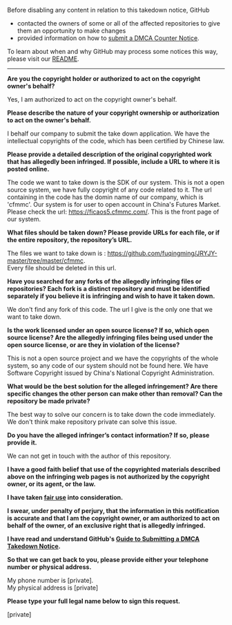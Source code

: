 Before disabling any content in relation to this takedown notice, GitHub
- contacted the owners of some or all of the affected repositories to give them an opportunity to make changes
- provided information on how to [submit a DMCA Counter Notice](https://docs.github.com/en/articles/guide-to-submitting-a-dmca-counter-notice).

To learn about when and why GitHub may process some notices this way, please visit our [README](https://github.com/github/dmca/blob/master/README.md).

---

**Are you the copyright holder or authorized to act on the copyright owner's behalf?**

Yes, I am authorized to act on the copyright owner's behalf.

**Please describe the nature of your copyright ownership or authorization to act on the owner's behalf.**

I behalf our company to submit the take down application. We have the intellectual copyrights of the code, which has been certified by Chinese law.

**Please provide a detailed description of the original copyrighted work that has allegedly been infringed. If possible, include a URL to where it is posted online.**

The code we want to take down is the SDK of our system. This is not a open source system, we have fully copyright of any code related to it. The url containing in the code has the domin name of our company, which is 'cfmmc'. Our system is for user to open account in China's Futures Market.  
Please check the url: https://ficaos5.cfmmc.com/. This is the front page of our system.

**What files should be taken down? Please provide URLs for each file, or if the entire repository, the repository’s URL.**

The files we want to take down is : https://github.com/fuqingming/JRYJY-master/tree/master/cfmmc.  
Every file should be deleted in this url.

**Have you searched for any forks of the allegedly infringing files or repositories? Each fork is a distinct repository and must be identified separately if you believe it is infringing and wish to have it taken down.**

We don't find any fork of this code. The url I give is the only one that we want to take down.

**Is the work licensed under an open source license? If so, which open source license? Are the allegedly infringing files being used under the open source license, or are they in violation of the license?**

This is not a open source project and we have the copyrights of the whole system, so any code of our system should not be found here. We have Software Copyright issued by China's National Copyright Administration.

**What would be the best solution for the alleged infringement? Are there specific changes the other person can make other than removal? Can the repository be made private?**

The best way to solve our concern is to take down the code immediately. We don't think make repository private can solve this issue.

**Do you have the alleged infringer’s contact information? If so, please provide it.**

We can not get in touch with the author of this repository.

**I have a good faith belief that use of the copyrighted materials described above on the infringing web pages is not authorized by the copyright owner, or its agent, or the law.**

**I have taken <a href="https://www.lumendatabase.org/topics/22">fair use</a> into consideration.**

**I swear, under penalty of perjury, that the information in this notification is accurate and that I am the copyright owner, or am authorized to act on behalf of the owner, of an exclusive right that is allegedly infringed.**

**I have read and understand GitHub's <a href="https://docs.github.com/articles/guide-to-submitting-a-dmca-takedown-notice/">Guide to Submitting a DMCA Takedown Notice</a>.**

**So that we can get back to you, please provide either your telephone number or physical address.**

My phone number is [private].  
My physical address is [private]

**Please type your full legal name below to sign this request.**

[private]
